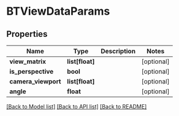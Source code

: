 # BTViewDataParams

## Properties
Name | Type | Description | Notes
------------ | ------------- | ------------- | -------------
**view_matrix** | **list[float]** |  | [optional] 
**is_perspective** | **bool** |  | [optional] 
**camera_viewport** | **list[float]** |  | [optional] 
**angle** | **float** |  | [optional] 

[[Back to Model list]](../README.md#documentation-for-models) [[Back to API list]](../README.md#documentation-for-api-endpoints) [[Back to README]](../README.md)


